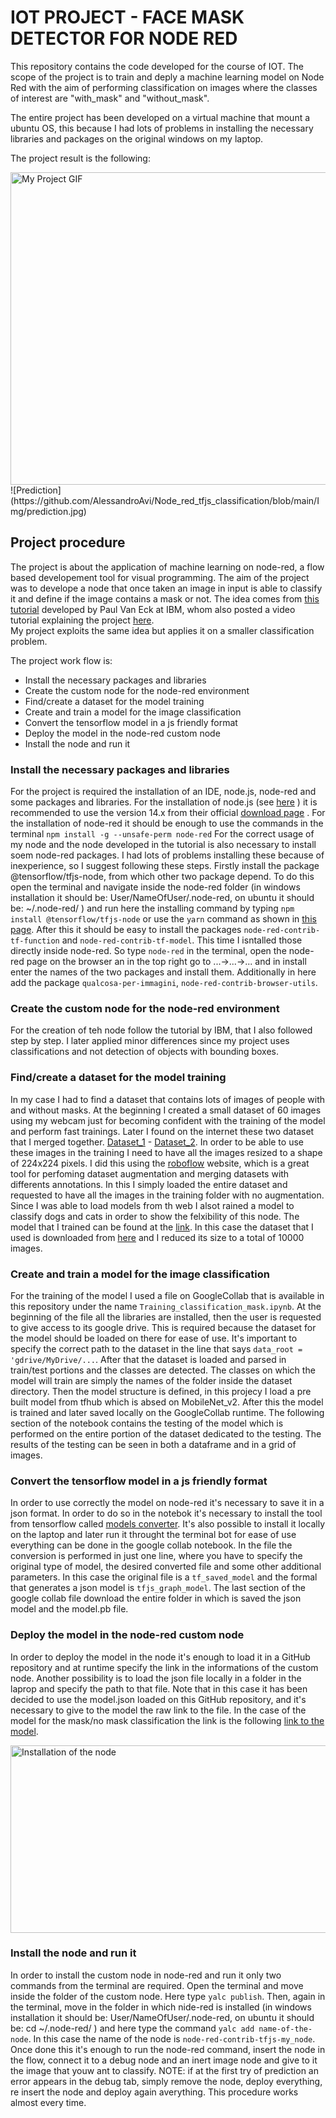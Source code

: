 # IOT PROJECT - FACE MASK DETECTOR FOR NODE RED
This repository contains the code developed for the course of IOT. The scope of the project is to train and deply a machine learning model on Node Red with the aim of performing classification on images where the classes of interest are "with_mask" and "without_mask". 

The entire project has been developed on a virtual machine that mount a ubuntu OS, this because I had lots of problems in installing the necessary libraries and packages on the original windows on my laptop. 

The project result is the following:

<img src="https://github.com/AlessandroAvi/Node_red_tfjs_classification/blob/main/Img/example.gif" alt="My Project GIF" width="1000" height="500">
![Prediction](https://github.com/AlessandroAvi/Node_red_tfjs_classification/blob/main/Img/prediction.jpg)


## Project procedure
The project is about the application of machine learning on node-red, a flow based developement tool for visual programming. The aim of the project was to develope a node that once taken an image in input is able to classify it and define if the image contains a mask or not. The idea comes from [this tutorial](https://developer.ibm.com/tutorials/building-a-machine-learning-node-for-node-red-using-tensorflowjs/) developed by Paul Van Eck at IBM, whom also posted a video tutorial explaining the project [here](https://www.youtube.com/watch?v=bOdlPwWej98&t=0s).  
My project exploits the same idea but applies it on a smaller classification problem.

The project work flow is:
- Install the necessary packages and libraries
- Create the custom node for the node-red environment
- Find/create a dataset for the model training
- Create and train a model for the image classification
- Convert the tensorflow model in a js friendly format
- Deploy the model in the node-red custom node
- Install the node and run it

### Install the necessary packages and libraries
For the project is required the installation of an IDE, node.js, node-red and some packages and libraries.
For the installation of node.js (see [here](https://nodered.org/docs/getting-started/windows#1-install-nodejs) ) it is recommended to use the version 14.x from their official [download page](https://nodejs.org/en/) .
For the installation of node-red it should be enough to use the commands in the terminal `npm install -g --unsafe-perm node-red`
For the correct usage of my node and the node developed in the tutorial is also necessary to install soem node-red packages. I had lots of problems installing these because of inexperience, so I suggest following these steps.
Firstly install the package  @tensorflow/tfjs-node, from which other two package depend. To do this open the terminal and navigate inside the node-red folder (in windows installation it should be: User/NameOfUser/.node-red, on ubuntu it should be:  ~/.node-red/ ) and run here the installing command by typing `npm install @tensorflow/tfjs-node` or use the `yarn` command as shown in [this page](https://www.npmjs.com/package/@tensorflow/tfjs-node). 
After this it should be easy to install the packages `node-red-contrib-tf-function` and `node-red-contrib-tf-model`. This time I isntalled those directly inside node-red. So type `node-red` in the terminal, open the node-red page on the browser an in the top right go to ...->...->... and in install enter the names of the two packages and install them. Additionally in here add the package `qualcosa-per-immagini`,  `node-red-contrib-browser-utils`.


### Create the custom node for the node-red environment
For the creation of teh node follow the tutorial by IBM, that I also followed step by step. I later applied minor differences since my project uses classifications and not detection of objects with bounding boxes.

### Find/create a dataset for the model training
In my case I had to find a dataset that contains lots of images of people with and without masks. At the beginning I created a small dataset of 60 images using my webcam just for becoming confident with the training of the model and perform fast trainings. Later I found on the internet these two dataset that I merged together. [Dataset_1](https://www.kaggle.com/omkargurav/face-mask-dataset) - [Dataset_2](https://www.kaggle.com/dhruvmak/face-mask-detection). 
In order to be able to use these images in the training I need to have all the images resized to a shape of 224x224 pixels. I did this using the [roboflow](https://roboflow.com/) website, which is a great tool for perfoming dataset augmentation and merging datasets with differents annotations. In this I simply loaded the entire dataset and requested to have all the images in the training folder with no augmentation.
Since I was able to load models from th web I alsot rained a model to classify dogs and cats in order to show the felxibility of this node. The model that I trained can be found at the [link](https://github.com/AlessandroAvi/Node_red_tfjs_classification/tree/main/Saved_model). In this case the dataset that I used is downloaded from [here](https://www.kaggle.com/karakaggle/kaggle-cat-vs-dog-dataset) and I reduced its size to a total of 10000 images.


### Create and train a model for the image classification
For the training of the model I used a file on GoogleCollab that is available in this repository under the name `Training_classification_mask.ipynb`. 
At the beginning of the file all the libraries are installed, then the user is requested to give access to its google drive. This is required because the dataset for the model should be loaded on there for ease of use. It's important to specify the correct path to the dataset in the line that says `data_root = 'gdrive/MyDrive/...`. After that the dataset is loaded and parsed in train/test portions and the classes are detected. The classes on which the model will train are simply the names of the folder inside the dataset directory. 
Then the model structure is defined, in this projecy I load a pre built model from tfhub which is absed on MobileNet_v2. After this the model is trained and later saved locally on the GoogleCollab runtime.
The following section of the notebook contains the testing of the model which is performed on the entire portion of the dataset dedicated to the testing. The results of the testing can be seen in both a dataframe and in a grid of images.


### Convert the tensorflow model in a js friendly format
In order to use correctly the model on node-red it's necessary to save it in a json format. In order to do so in the notebok it's necessary to install the tool from tensorflow called [models converter](https://github.com/tensorflow/tfjs/tree/master/tfjs-converter). It's also possible to install it locally on the laptop and later run it throught the terminal bot for ease of use everything can be done in the google collab notebook. 
In the file the conversion is performed in just one line, where you have to specify the original type of model, the desired converted file and some other additional parameters. In this case the original file is a `tf_saved_model` and the formal that generates a json model is `tfjs_graph_model`. The last section of the google collab file download the entire folder in which is saved the json model and the model.pb file. 


### Deploy the model in the node-red custom node
In order to deploy the model in the node it's enough to load it in a GitHub repository and at runtime specify the link in the informations of the custom node. Another possibility is to load the json file locally in a folder in the laprop and specify the path to that file. 
Note that in this case it has been decided to use the model.json loaded on this GitHub repository, and it's necessary to give to the model the raw link to the file. In the case of the model for the mask/no mask classification the link is the following [link to the model](https://raw.githubusercontent.com/AlessandroAvi/Node_red_tfjs_classification/main/Saved_model/Mask_classificator/converted_model/model.json). 

<img src="https://github.com/AlessandroAvi/Node_red_tfjs_classification/blob/main/Img/install.gif" alt="Installation of the node" width="1000" height="300">

### Install the node and run it
In order to install the custom node in node-red and run it only two commands from the terminal are required.
Open the terminal and move inside the folder of the custom node. Here type `yalc publish`.
Then, again in the terminal, move in the folder in which nide-red is installed (in windows installation it should be: User/NameOfUser/.node-red, on ubuntu it should be: cd ~/.node-red/ ) and here type the command `yalc add name-of-the-node`. In this case the name of the node is `node-red-contrib-tfjs-my_node`.
Once done this it's enough to run the node-red command, insert the node in the flow, connect it to a debug node and an inert image node and give to it the image that youw ant to classify.
NOTE: if at the first try of prediction an error appears in the debug tab, simply remove the node, deploy everything, re insert the node and deploy again averything. This procedure works almost every time.

